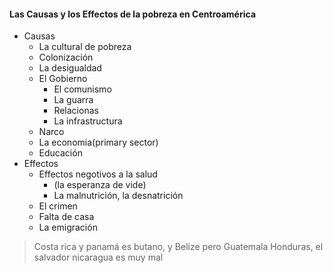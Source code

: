 #### Las Causas y los Effectos de la pobreza en Centroamérica
 - Causas
	 - La cultural de pobreza
	 - Colonización
	 - La desigualdad
	- El Gobierno
		- El comunismo
		- La guarra
		- Relacionas
		- La infrastructura
	- Narco
	- La economia(primary sector)
	- Educación
 - Effectos
	 - Effectos negotivos a la salud
		- (la esperanza de vide)
		- La malnutrición, la desnatrición
	- El crimen
	- Falta de casa
	- La emigración 
> Costa rica y panamá es butano, y Belize pero Guatemala Honduras, el salvador nicaragua es muy mal

<!--stackedit_data:
eyJoaXN0b3J5IjpbLTQwNzYxNzU5Ml19
-->